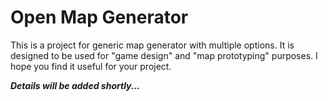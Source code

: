# Open Map Generator

This is a project for generic map generator with multiple options. It is designed to be used for "game design" and "map prototyping" purposes.
I hope you find it useful for your project.

**_Details will be added shortly..._**
